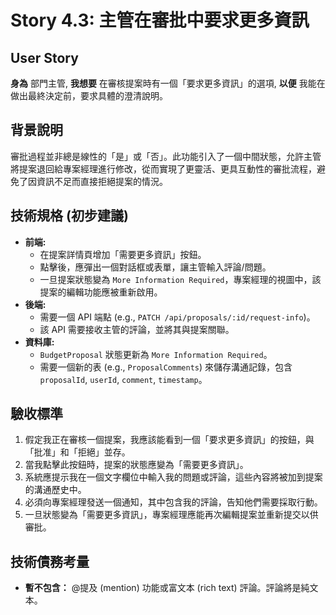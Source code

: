 # Story 4.3: 主管在審批中要求更多資訊

## User Story

**身為** 部門主管,
**我想要** 在審核提案時有一個「要求更多資訊」的選項,
**以便** 我能在做出最終決定前，要求具體的澄清說明。

## 背景說明
審批過程並非總是線性的「是」或「否」。此功能引入了一個中間狀態，允許主管將提案退回給專案經理進行修改，從而實現了更靈活、更具互動性的審批流程，避免了因資訊不足而直接拒絕提案的情況。

## 技術規格 (初步建議)
*   **前端:**
    *   在提案詳情頁增加「需要更多資訊」按鈕。
    *   點擊後，應彈出一個對話框或表單，讓主管輸入評論/問題。
    *   一旦提案狀態變為 `More Information Required`，專案經理的視圖中，該提案的編輯功能應被重新啟用。
*   **後端:**
    *   需要一個 API 端點 (e.g., `PATCH /api/proposals/:id/request-info`)。
    *   該 API 需要接收主管的評論，並將其與提案關聯。
*   **資料庫:**
    *   `BudgetProposal` 狀態更新為 `More Information Required`。
    *   需要一個新的表 (e.g., `ProposalComments`) 來儲存溝通記錄，包含 `proposalId`, `userId`, `comment`, `timestamp`。

## 驗收標準
1.  假定我正在審核一個提案，我應該能看到一個「要求更多資訊」的按鈕，與「批准」和「拒絕」並存。
2.  當我點擊此按鈕時，提案的狀態應變為「需要更多資訊」。
3.  系統應提示我在一個文字欄位中輸入我的問題或評論，這些內容將被加到提案的溝通歷史中。
4.  必須向專案經理發送一個通知，其中包含我的評論，告知他們需要採取行動。
5.  一旦狀態變為「需要更多資訊」，專案經理應能再次編輯提案並重新提交以供審批。

## 技術債務考量
*   **暫不包含：** @提及 (mention) 功能或富文本 (rich text) 評論。評論將是純文本。
